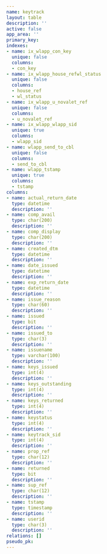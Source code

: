 ```yaml
---
name: keytrack
layout: table
description: ''
active: false
app_area: ''
primary_key: 
indexes:
- name: ix_wlapp_con_key
  unique: false
  columns:
  - con_key
- name: ix_wlapp_house_refwl_status
  unique: false
  columns:
  - house_ref
  - wl_status
- name: ix_wlapp_u_novalet_ref
  unique: false
  columns:
  - u_novalet_ref
- name: ix_wlapp_wlapp_sid
  unique: true
  columns:
  - wlapp_sid
- name: wlapp_send_to_cbl
  unique: false
  columns:
  - send_to_cbl
- name: wlapp_tstamp
  unique: true
  columns:
  - tstamp
columns:
- name: actual_return_date
  type: datetime
  description: ''
- name: comp_avail
  type: char(200)
  description: ''
- name: comp_display
  type: char(200)
  description: ''
- name: created_dtm
  type: datetime
  description: ''
- name: date_issued
  type: datetime
  description: ''
- name: exp_return_date
  type: datetime
  description: ''
- name: issue_reason
  type: char(60)
  description: ''
- name: issued
  type: bit
  description: ''
- name: issued_to
  type: char(3)
  description: ''
- name: issuename
  type: varchar(100)
  description: ''
- name: keys_issued
  type: int(4)
  description: ''
- name: keys_outstanding
  type: int(4)
  description: ''
- name: keys_returned
  type: int(4)
  description: ''
- name: keystatus
  type: int(4)
  description: ''
- name: keytrack_sid
  type: int(4)
  description: ''
- name: prop_ref
  type: char(12)
  description: ''
- name: returned
  type: bit
  description: ''
- name: sup_ref
  type: char(12)
  description: ''
- name: tstamp
  type: timestamp
  description: ''
- name: userid
  type: char(3)
  description: ''
relations: []
pseudo_pk: 
---
```


